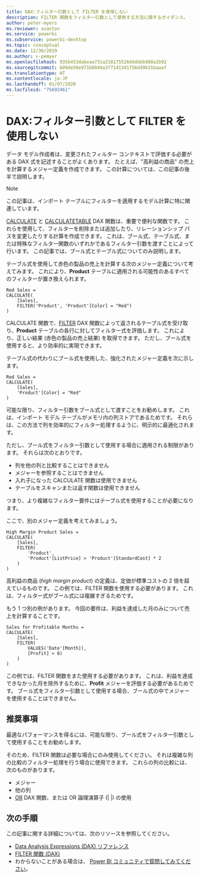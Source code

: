 ```yaml
---
title: DAX:フィルター引数として FILTER を使用しない
description: FILTER 関数をフィルター引数として使用する方法に関するガイダンス。
author: peter-myers
ms.reviewer: asaxton
ms.service: powerbi
ms.subservice: powerbi-desktop
ms.topic: conceptual
ms.date: 12/30/2019
ms.author: v-pemyer
ms.openlocfilehash: 935b453dabeaa731a218175526ddddeb980a2b92
ms.sourcegitcommit: b09de56e971b8844a3771413d1f56d49b31baaaf
ms.translationtype: HT
ms.contentlocale: ja-JP
ms.lasthandoff: 01/07/2020
ms.locfileid: "75692461"
---
```

# <a name="dax-avoid-using-filter-as-a-filter-argument"></a>DAX:フィルター引数として FILTER を使用しない

データ モデル作成者は、変更されたフィルター コンテキストで評価する必要がある DAX 式を記述することがよくあります。 たとえば、"高利益の商品" の売上を計算するメジャー定義を作成できます。 この計算については、この記事の後半で説明します。

> [!NOTE]
> この記事は、インポート テーブルにフィルターを適用するモデル計算に特に関連しています。

[CALCULATE](/dax/calculate-function-dax) と [CALCULATETABLE](/dax/calculatetable-function-dax) DAX 関数は、重要で便利な関数です。 これらを使用して、フィルターを削除または追加したり、リレーションシップ パスを変更したりする計算を作成できます。 これは、ブール式、テーブル式、または特殊なフィルター関数のいずれかであるフィルター引数を渡すことによって行います。 この記事では、ブール式とテーブル式についてのみ説明します。

テーブル式を使用して赤色の製品の売上を計算する次のメジャー定義について考えてみます。 これにより、**Product** テーブルに適用される可能性のあるすべてのフィルターが置き換えられます。

```dax
Red Sales =
CALCULATE(
    [Sales],
    FILTER('Product', 'Product'[Color] = "Red")
)
```

CALCULATE 関数で、[FILTER](/dax/filter-function-dax) DAX 関数によって返されるテーブル式を受け取り、**Product** テーブルの各行に対してフィルター式を評価します。 これにより、正しい結果 (赤色の製品の売上結果) を取得できます。 ただし、ブール式を使用すると、より効率的に実現できます。

テーブル式の代わりにブール式を使用した、強化されたメジャー定義を次に示します。

```dax
Red Sales =
CALCULATE(
    [Sales],
    'Product'[Color] = "Red"
)
```

可能な限り、フィルター引数をブール式として渡すことをお勧めします。 これは、インポート モデル テーブルがメモリ内の列ストアであるためです。 それらは、この方法で列を効率的にフィルター処理するように、明示的に最適化されます。

ただし、ブール式をフィルター引数として使用する場合に適用される制限があります。 それらは次のとおりです。

- 列を他の列と比較することはできません
- メジャーを参照することはできません
- 入れ子になった CALCULATE 関数は使用できません
- テーブルをスキャンまたは返す関数は使用できません

つまり、より複雑なフィルター要件にはテーブル式を使用することが必要になります。

ここで、別のメジャー定義を考えてみましょう。

```dax
High Margin Product Sales =
CALCULATE(
    [Sales],
    FILTER(
        'Product',
        'Product'[ListPrice] > 'Product'[StandardCost] * 2
    )
)
```

高利益の商品 (_high margin product_) の定義は、定価が標準コストの 2 倍を超えているものです。 この例では、FILTER 関数を使用する必要があります。 これは、フィルター式がブール式には複雑すぎるためです。

もう 1 つ別の例があります。 今回の要件は、利益を達成した月のみについて売上を計算することです。

```dax
Sales for Profitable Months =
CALCULATE(
    [Sales],
    FILTER(
        VALUES('Date'[Month]),
        [Profit] > 0)
    )
)
```

この例では、FILTER 関数をまた使用する必要があります。 これは、利益を達成できなかった月を除外するために、**Profit** メジャーを評価する必要があるためです。 ブール式をフィルター引数として使用する場合、ブール式の中でメジャーを使用することはできません。

## <a name="recommendations"></a>推奨事項

最適なパフォーマンスを得るには、可能な限り、ブール式をフィルター引数として使用することをお勧めします。

そのため、FILTER 関数は必要な場合にのみ使用してください。 それは複雑な列の比較のフィルター処理を行う場合に使用できます。 これらの列の比較には、次のものがあります。

- メジャー
- 他の列
- [OR](/dax/or-function-dax) DAX 関数、または OR 論理演算子 (| |) の使用

## <a name="next-steps"></a>次の手順

この記事に関する詳細については、次のリソースを参照してください。

- [Data Analysis Expressions (DAX) リファレンス](/dax/)
- [FILTER 関数 (DAX)](/dax/filter-function-dax)
- わからないことがある場合は、 [Power BI コミュニティで質問してみてください](https://community.powerbi.com/)。
